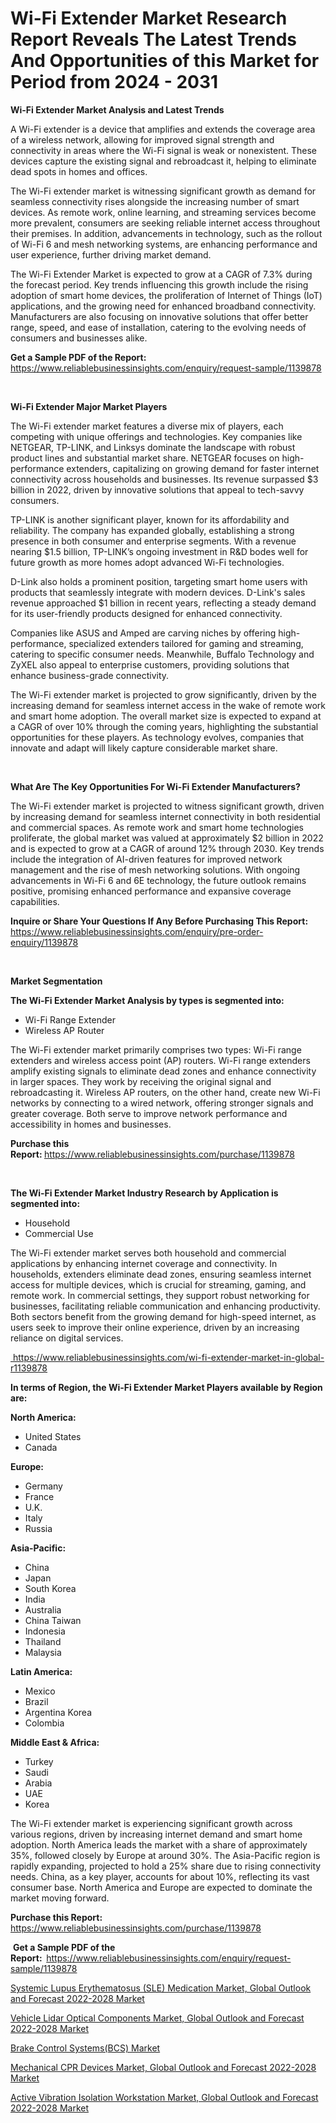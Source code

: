 <p><h1>Wi-Fi Extender Market Research Report Reveals The Latest Trends And Opportunities of this Market for Period from 2024 - 2031</h1></p><p><strong>Wi-Fi Extender Market Analysis and Latest Trends</strong></p>
<p><p>A Wi-Fi extender is a device that amplifies and extends the coverage area of a wireless network, allowing for improved signal strength and connectivity in areas where the Wi-Fi signal is weak or nonexistent. These devices capture the existing signal and rebroadcast it, helping to eliminate dead spots in homes and offices.</p><p>The Wi-Fi extender market is witnessing significant growth as demand for seamless connectivity rises alongside the increasing number of smart devices. As remote work, online learning, and streaming services become more prevalent, consumers are seeking reliable internet access throughout their premises. In addition, advancements in technology, such as the rollout of Wi-Fi 6 and mesh networking systems, are enhancing performance and user experience, further driving market demand.</p><p>The Wi-Fi Extender Market is expected to grow at a CAGR of 7.3% during the forecast period. Key trends influencing this growth include the rising adoption of smart home devices, the proliferation of Internet of Things (IoT) applications, and the growing need for enhanced broadband connectivity. Manufacturers are also focusing on innovative solutions that offer better range, speed, and ease of installation, catering to the evolving needs of consumers and businesses alike.</p></p>
<p><strong>Get a Sample PDF of the Report:&nbsp;</strong> <a href="https://www.reliablebusinessinsights.com/enquiry/request-sample/1139878?utm_campaign=1588&utm_medium=2&utm_source=Github&utm_content=ia&utm_term=14102024&utm_id=wi-fi-extender">https://www.reliablebusinessinsights.com/enquiry/request-sample/1139878</a></p>
<p>&nbsp;</p>
<p><strong>Wi-Fi Extender Major Market Players</strong></p>
<p><p>The Wi-Fi extender market features a diverse mix of players, each competing with unique offerings and technologies. Key companies like NETGEAR, TP-LINK, and Linksys dominate the landscape with robust product lines and substantial market share. NETGEAR focuses on high-performance extenders, capitalizing on growing demand for faster internet connectivity across households and businesses. Its revenue surpassed $3 billion in 2022, driven by innovative solutions that appeal to tech-savvy consumers.</p><p>TP-LINK is another significant player, known for its affordability and reliability. The company has expanded globally, establishing a strong presence in both consumer and enterprise segments. With a revenue nearing $1.5 billion, TP-LINK’s ongoing investment in R&D bodes well for future growth as more homes adopt advanced Wi-Fi technologies.</p><p>D-Link also holds a prominent position, targeting smart home users with products that seamlessly integrate with modern devices. D-Link's sales revenue approached $1 billion in recent years, reflecting a steady demand for its user-friendly products designed for enhanced connectivity.</p><p>Companies like ASUS and Amped are carving niches by offering high-performance, specialized extenders tailored for gaming and streaming, catering to specific consumer needs. Meanwhile, Buffalo Technology and ZyXEL also appeal to enterprise customers, providing solutions that enhance business-grade connectivity.</p><p>The Wi-Fi extender market is projected to grow significantly, driven by the increasing demand for seamless internet access in the wake of remote work and smart home adoption. The overall market size is expected to expand at a CAGR of over 10% through the coming years, highlighting the substantial opportunities for these players. As technology evolves, companies that innovate and adapt will likely capture considerable market share.</p></p>
<p>&nbsp;</p>
<p><strong>What Are The Key Opportunities For Wi-Fi Extender Manufacturers?</strong></p>
<p><p>The Wi-Fi extender market is projected to witness significant growth, driven by increasing demand for seamless internet connectivity in both residential and commercial spaces. As remote work and smart home technologies proliferate, the global market was valued at approximately $2 billion in 2022 and is expected to grow at a CAGR of around 12% through 2030. Key trends include the integration of AI-driven features for improved network management and the rise of mesh networking solutions. With ongoing advancements in Wi-Fi 6 and 6E technology, the future outlook remains positive, promising enhanced performance and expansive coverage capabilities.</p></p>
<p><strong>Inquire or Share Your Questions If Any Before Purchasing This Report:</strong> <a href="https://www.reliablebusinessinsights.com/enquiry/pre-order-enquiry/1139878?utm_campaign=1588&utm_medium=2&utm_source=Github&utm_content=ia&utm_term=14102024&utm_id=wi-fi-extender">https://www.reliablebusinessinsights.com/enquiry/pre-order-enquiry/1139878</a></p>
<p>&nbsp;</p>
<p><strong>Market Segmentation</strong></p>
<p><strong>The Wi-Fi Extender Market Analysis by types is segmented into:</strong></p>
<p><ul><li>Wi-Fi Range Extender</li><li>Wireless AP Router</li></ul></p>
<p><p>The Wi-Fi extender market primarily comprises two types: Wi-Fi range extenders and wireless access point (AP) routers. Wi-Fi range extenders amplify existing signals to eliminate dead zones and enhance connectivity in larger spaces. They work by receiving the original signal and rebroadcasting it. Wireless AP routers, on the other hand, create new Wi-Fi networks by connecting to a wired network, offering stronger signals and greater coverage. Both serve to improve network performance and accessibility in homes and businesses.</p></p>
<p><strong>Purchase this Report:&nbsp;</strong><a href="https://www.reliablebusinessinsights.com/purchase/1139878?utm_campaign=1588&utm_medium=2&utm_source=Github&utm_content=ia&utm_term=14102024&utm_id=wi-fi-extender">https://www.reliablebusinessinsights.com/purchase/1139878</a></p>
<p>&nbsp;</p>
<p><strong>The Wi-Fi Extender Market Industry Research by Application is segmented into:</strong></p>
<p><ul><li>Household</li><li>Commercial Use</li></ul></p>
<p><p>The Wi-Fi extender market serves both household and commercial applications by enhancing internet coverage and connectivity. In households, extenders eliminate dead zones, ensuring seamless internet access for multiple devices, which is crucial for streaming, gaming, and remote work. In commercial settings, they support robust networking for businesses, facilitating reliable communication and enhancing productivity. Both sectors benefit from the growing demand for high-speed internet, as users seek to improve their online experience, driven by an increasing reliance on digital services.</p></p>
<p><a href="https://www.reliablebusinessinsights.com/wi-fi-extender-market-in-global-r1139878?utm_campaign=1588&utm_medium=2&utm_source=Github&utm_content=ia&utm_term=14102024&utm_id=wi-fi-extender">&nbsp;https://www.reliablebusinessinsights.com/wi-fi-extender-market-in-global-r1139878</a></p>
<p><strong>In terms of Region, the Wi-Fi Extender Market Players available by Region are:</strong></p>
<p>
    <p> <strong> North America: </strong>
        <ul>
            <li>United States</li>
            <li>Canada</li>
        </ul>
        </p> 
    <p> <strong> Europe: </strong>
        <ul>
            <li>Germany</li>
            <li>France</li>
            <li>U.K.</li>
            <li>Italy</li>
            <li>Russia</li>
        </ul>
        </p> 
    <p> <strong> Asia-Pacific: </strong>
        <ul>
            <li>China</li>
            <li>Japan</li>
            <li>South Korea</li>
            <li>India</li>
            <li>Australia</li>
            <li>China Taiwan</li>
            <li>Indonesia</li>
            <li>Thailand</li>
            <li>Malaysia</li>
        </ul>
        </p> 
    <p> <strong> Latin America: </strong>
        <ul>
            <li>Mexico</li>
            <li>Brazil</li>
            <li>Argentina Korea</li>
            <li>Colombia</li>
        </ul>
        </p> 
    <p> <strong> Middle East & Africa: </strong>
        <ul>
            <li>Turkey</li>
            <li>Saudi</li>
            <li>Arabia</li>
            <li>UAE</li>
            <li>Korea</li>
        </ul>
    </p>
    </p>
<p><p>The Wi-Fi extender market is experiencing significant growth across various regions, driven by increasing internet demand and smart home adoption. North America leads the market with a share of approximately 35%, followed closely by Europe at around 30%. The Asia-Pacific region is rapidly expanding, projected to hold a 25% share due to rising connectivity needs. China, as a key player, accounts for about 10%, reflecting its vast consumer base. North America and Europe are expected to dominate the market moving forward.</p></p>
<p><strong>Purchase this Report: </strong><a href="https://www.reliablebusinessinsights.com/purchase/1139878?utm_campaign=1588&utm_medium=2&utm_source=Github&utm_content=ia&utm_term=14102024&utm_id=wi-fi-extender">https://www.reliablebusinessinsights.com/purchase/1139878</a></p>
<p>&nbsp;<strong>Get a Sample PDF of the Report:&nbsp;&nbsp;</strong><a href="https://www.reliablebusinessinsights.com/enquiry/request-sample/1139878?utm_campaign=1588&utm_medium=2&utm_source=Github&utm_content=ia&utm_term=14102024&utm_id=wi-fi-extender">https://www.reliablebusinessinsights.com/enquiry/request-sample/1139878</a></p>
<p><strong></strong></p>
<p><p><a href="https://www.linkedin.com/pulse/competitive-intelligence-systemic-lupus-erythematosus-sle-e2mgf?trk=public_post_embed_feed-article-content&utm_campaign=1588&utm_medium=2&utm_source=Github&utm_content=ia&utm_term=14102024&utm_id=wi-fi-extender">Systemic Lupus Erythematosus (SLE) Medication Market, Global Outlook and Forecast 2022-2028 Market</a></p><p><a href="https://www.linkedin.com/pulse/vehicle-lidar-optical-components-market-global-outlook-forecast-gwkjf?trk=public_post_embed_feed-article-content&utm_campaign=1588&utm_medium=2&utm_source=Github&utm_content=ia&utm_term=14102024&utm_id=wi-fi-extender">Vehicle Lidar Optical Components Market, Global Outlook and Forecast 2022-2028 Market</a></p><p><a href="https://github.com/mauripalmi/Market-Research-Report-List-5/blob/main/brake-control-systemsbcs-market.md?utm_campaign=1588&utm_medium=2&utm_source=Github&utm_content=ia&utm_term=14102024&utm_id=wi-fi-extender">Brake Control Systems(BCS) Market</a></p><p><a href="https://www.linkedin.com/pulse/global-mechanical-cpr-devices-market-outlook-forecast-2022-2028-thmjf?trk=public_post_embed_feed-article-content&utm_campaign=1588&utm_medium=2&utm_source=Github&utm_content=ia&utm_term=14102024&utm_id=wi-fi-extender">Mechanical CPR Devices Market, Global Outlook and Forecast 2022-2028 Market</a></p><p><a href="https://www.linkedin.com/pulse/driving-forces-global-active-vibration-isolation-workstation-fohef?trk=public_post_embed_feed-article-content&utm_campaign=1588&utm_medium=2&utm_source=Github&utm_content=ia&utm_term=14102024&utm_id=wi-fi-extender">Active Vibration Isolation Workstation Market, Global Outlook and Forecast 2022-2028 Market</a></p></p>